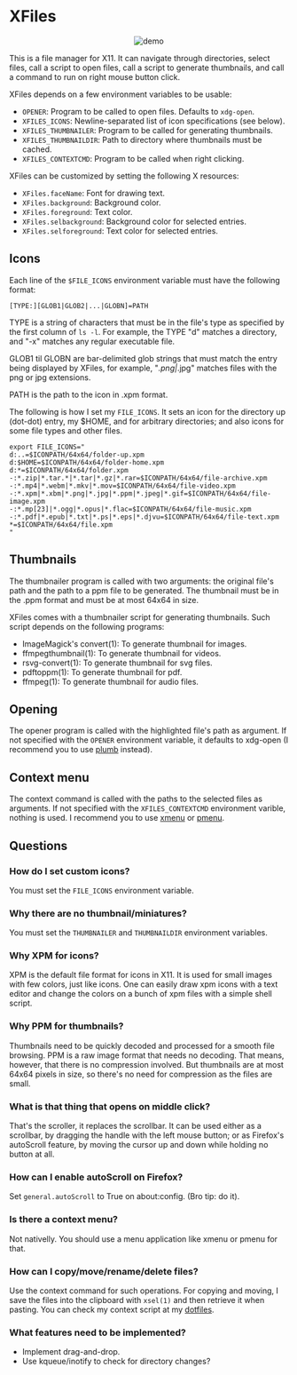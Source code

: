 # XFiles

<p align="center">
  <img src="https://user-images.githubusercontent.com/63266536/210860567-1fc5893a-504b-4dff-9f7b-0dcf2376e367.png", title="demo"/>
</p>

This is a file manager for X11.  It can navigate through directories,
select files, call a script to open files, call a script to generate
thumbnails, and call a command to run on right mouse button click.

XFiles depends on a few environment variables to be usable:

* `OPENER`: Program to be called to open files.  Defaults to `xdg-open`.
* `XFILES_ICONS`: Newline-separated list of icon specifications (see below).
* `XFILES_THUMBNAILER`: Program to be called for generating thumbnails.
* `XFILES_THUMBNAILDIR`: Path to directory where thumbnails must be cached.
* `XFILES_CONTEXTCMD`: Program to be called when right clicking.

XFiles can be customized by setting the following X resources:

* `XFiles.faceName`:      Font for drawing text.
* `XFiles.background`:    Background color.
* `XFiles.foreground`:    Text color.
* `XFiles.selbackground`: Background color for selected entries.
* `XFiles.selforeground`: Text color for selected entries.


## Icons

Each line of the `$FILE_ICONS` environment variable must have the
following format:

```
[TYPE:][GLOB1|GLOB2|...|GLOBN]=PATH
```

TYPE is a string of characters that must be in the file's type as
specified by the first column of `ls -l`.  For example, the TYPE "d"
matches a directory, and "-x" matches any regular executable file.

GLOB1 til GLOBN are bar-delimited glob strings that must match the entry
being displayed by XFiles, for example, "*.png|*.jpg" matches files with
the png or jpg extensions.

PATH is the path to the icon in .xpm format.

The following is how I set my `FILE_ICONS`.  It sets an icon for the
directory up (dot-dot) entry, my $HOME, and for arbitrary directories;
and also icons for some file types and other files.

```
export FILE_ICONS="
d:..=$ICONPATH/64x64/folder-up.xpm
d:$HOME=$ICONPATH/64x64/folder-home.xpm
d:*=$ICONPATH/64x64/folder.xpm
-:*.zip|*.tar.*|*.tar|*.gz|*.rar=$ICONPATH/64x64/file-archive.xpm
-:*.mp4|*.webm|*.mkv|*.mov=$ICONPATH/64x64/file-video.xpm
-:*.xpm|*.xbm|*.png|*.jpg|*.ppm|*.jpeg|*.gif=$ICONPATH/64x64/file-image.xpm
-:*.mp[23]|*.ogg|*.opus|*.flac=$ICONPATH/64x64/file-music.xpm
-:*.pdf|*.epub|*.txt|*.ps|*.eps|*.djvu=$ICONPATH/64x64/file-text.xpm
*=$ICONPATH/64x64/file.xpm
"
```


## Thumbnails

The thumbnailer program is called with two arguments: the original
file's path and the path to a ppm file to be generated.  The thumbnail
must be in the .ppm format and must be at most 64x64 in size.

XFiles comes with a thumbnailer script for generating thumbnails.  Such
script depends on the following programs:

* ImageMagick's convert(1): To generate thumbnail for images.
* ffmpegthumbnail(1): To generate thumbnail for videos.
* rsvg-convert(1): To generate thumbnail for svg files.
* pdftoppm(1): To generate thumbnail for pdf.
* ffmpeg(1): To generate thumbnail for audio files.


## Opening

The opener program is called with the highlighted file's path as
argument.  If not specified with the `OPENER` environment variable, it
defaults to xdg-open (I recommend you to use [plumb] instead).

[plumb]: https://github.com/phillbush/plumb


## Context menu

The context command is called with the paths to the selected files as
arguments.  If not specified with the `XFILES_CONTEXTCMD` environment
varible, nothing is used.  I recommend you to use [xmenu] or [pmenu].

[xmenu]: https://github.com/phillbush/xmenu
[pmenu]: https://github.com/phillbush/pmenu


## Questions

### How do I set custom icons?

You must set the `FILE_ICONS` environment variable.

### Why there are no thumbnail/miniatures?

You must set the `THUMBNAILER` and `THUMBNAILDIR` environment variables.

### Why XPM for icons?

XPM is the default file format for icons in X11.  It is used for small
images with few colors, just like icons.  One can easily draw xpm icons
with a text editor and change the colors on a bunch of xpm files with a
simple shell script.

### Why PPM for thumbnails?

Thumbnails need to be quickly decoded and processed for a smooth file
browsing.  PPM is a raw image format that needs no decoding.  That
means, however, that there is no compression involved.  But thumbnails
are at most 64x64 pixels in size, so there's no need for compression as
the files are small.

### What is that thing that opens on middle click?

That's the scroller, it replaces the scrollbar.  It can be used either
as a scrollbar, by dragging the handle with the left mouse button; or as
Firefox's autoScroll feature, by moving the cursor up and down while
holding no button at all.

### How can I enable autoScroll on Firefox?

Set `general.autoScroll` to True on about:config.
(Bro tip: do it).

### Is there a context menu?

Not nativelly.  You should use a menu application like xmenu or pmenu
for that.


### How can I copy/move/rename/delete files?

Use the context command for such operations.  For copying and moving, I
save the files into the clipboard with `xsel(1)` and then retrieve it
when pasting.  You can check my context script at my [dotfiles].

[dotfiles]: https://github.com/phillbush/home/blob/668c9929b724417671d95432e1eedc98b1d82cb2/execs/xfiles-menu

### What features need to be implemented?

* Implement drag-and-drop.
* Use kqueue/inotify to check for directory changes?
